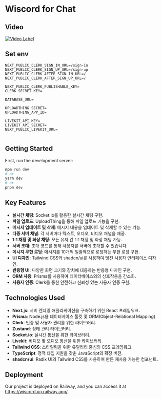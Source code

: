 # Wiscord for Chat

## Video

[![Video Label](http://img.youtube.com/vi/1HJu1lRHPGk/0.jpg)](https://youtu.be/1HJu1lRHPGk)


## Set env
```
NEXT_PUBLIC_CLERK_SIGN_IN_URL=/sign-in
NEXT_PUBLIC_CLERK_SIGN_UP_URL=/sign-up
NEXT_PUBLIC_CLERK_AFTER_SIGN_IN_URL=/
NEXT_PUBLIC_CLERK_AFTER_SIGN_UP_URL=/

NEXT_PUBLIC_CLERK_PUBLISHABLE_KEY=
CLERK_SECRET_KEY=

DATABASE_URL= 

UPLOADTHING_SECRET=
UPLOADTHING_APP_ID=

LIVEKIT_API_KEY= 
LIVEKIT_API_SECRET=
NEXT_PUBLIC_LIVEKIT_URL=


```

## Getting Started

First, run the development server:

```bash
npm run dev
# or
yarn dev
# or
pnpm dev
```

## Key Features

-   **실시간 채팅**: Socket.io를 활용한 실시간 채팅 구현.
-   **파일 업로드**: UploadThing을 통해 파일 업로드 기능을 구현.
-   **메시지 업데이트 및 삭제**: 메시지 내용을 업데이트 및 삭제할 수 있는 기능.
-   **다중 서버 채널**: 각 서버마다 텍스트, 오디오, 비디오 채널을 제공.
-   **1:1 채팅 및 화상 채팅**: 모든 유저 간 1:1 채팅 및 화상 채팅 가능.
-   **서버 초대**: 초대 코드를 통해 사용자를 서버에 초대할 수 있습니다.
-   **메시지 무한 로딩**: 메시지를 10개씩 일괄적으로 로딩하는 무한 로딩 구현.
-   **UI 디자인**: Tailwind CSS와 shadcn/ui를 사용하여 멋진 사용자 인터페이스 디자인.
-   **반응형 UI**: 다양한 화면 크기와 장치에 대응하는 반응형 디자인 구현.
-   **ORM 사용**: Prisma를 사용하여 데이터베이스와의 상호작용을 간소화.
-   **사용자 인증**: Clerk를 통한 안전하고 신뢰성 있는 사용자 인증 구현.

## Technologies Used

-   **Next.js**: 서버 렌더링 애플리케이션을 구축하기 위한 React 프레임워크.
-   **Prisma**: Node.js용 데이터베이스 툴킷 및 ORM(Object-Relational Mapping).
-   **Clerk**: 인증 및 사용자 관리를 위한 라이브러리.
-   **Zustand**: 상태 관리 라이브러리.
-   **Socket.io**: 실시간 통신을 위한 라이브러리.
-   **Livekit**: 비디오 및 오디오 통신을 위한 라이브러리.
-   **Tailwind CSS**: 스타일링을 위한 유틸리티 중심의 CSS 프레임워크.
-   **TypeScript**: 정적 타입 지원을 갖춘 JavaScript의 확장 버전.
-   **shadcn/ui**: Radix UI와 Tailwind CSS를 사용하여 만든 재사용 가능한 컴포넌트.

## Deployment

Our project is deployed on Railway, and you can access it at https://wiscord.up.railway.app/.
